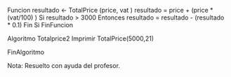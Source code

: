 Funcion resultado <- TotalPrice (price, vat )
	resultado = price + (price * (vat/100) ) 
	Si resultado > 3000 Entonces
		resultado = resultado - (resultado * 0.1) 
	Fin Si
FinFuncion

Algoritmo Totalprice2
	Imprimir TotalPrice(5000,21)
	
FinAlgoritmo


Nota: Resuelto con ayuda del profesor.
